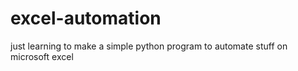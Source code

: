 # excel-automation

just learning to make a simple python program to automate stuff on microsoft excel
